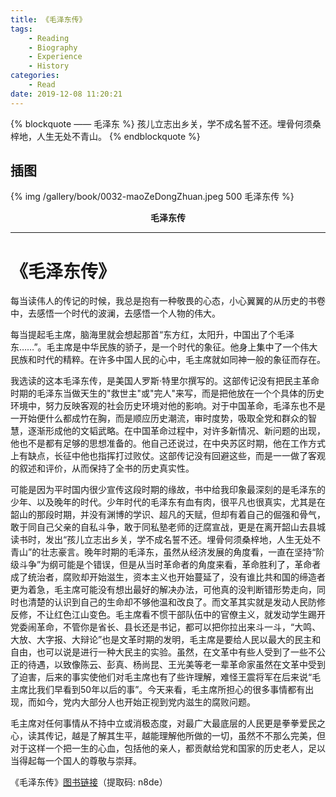 ```yaml
---
title: 《毛泽东传》
tags:
	- Reading
	- Biography
	- Experience
	- History
categories:
	- Read
date: 2019-12-08 11:20:21
---
```


{% blockquote —— 毛泽东 %}
孩儿立志出乡关，学不成名誓不还。埋骨何须桑梓地，人生无处不青山。
{% endblockquote %}

<!-- more -->

## 插图
{% img /gallery/book/0032-maoZeDongZhuan.jpeg 500 毛泽东传 %}
<p align="center"><b>毛泽东传</b></p>

-----

# 《毛泽东传》


每当读伟人的传记的时候，我总是抱有一种敬畏的心态，小心翼翼的从历史的书卷中，去感悟一个时代的波澜，去感悟一个人物的伟大。

每当提起毛主席，脑海里就会想起那首“东方红，太阳升，中国出了个毛泽东……”。毛主席是中华民族的骄子，是一个时代的象征。他身上集中了一个伟大民族和时代的精粹。在许多中国人民的心中，毛主席就如同神一般的象征而存在。

我选读的这本毛泽东传，是美国人罗斯·特里尔撰写的。这部传记没有把民主革命时期的毛泽东当做天生的"救世主"或"完人"来写，而是把他放在一个个具体的历史环境中，努力反映客观的社会历史环境对他的影响。对于中国革命，毛泽东也不是一开始便什么都成竹在胸，而是顺应历史潮流，审时度势，吸取全党和群众的智慧，逐渐形成他的文韬武略。在中国革命过程中，对许多新情况、新问题的出现，他也不是都有足够的思想准备的。他自己还说过，在中央苏区时期，他在工作方式上有缺点，长征中他也指挥打过败仗。这部传记没有回避这些，而是一一做了客观的叙述和评价，从而保持了全书的历史真实性。

可能是因为平时国内很少宣传这段时期的缘故，书中给我印象最深刻的是毛泽东的少年、以及晚年的时代。少年时代的毛泽东有血有肉，很平凡也很真实，尤其是在韶山的那段时期，并没有渊博的学识、超凡的天赋，但却有着自己的倔强和骨气，敢于同自己父亲的自私斗争，敢于同私塾老师的迂腐宣战，更是在离开韶山去县城读书时，发出“孩儿立志出乡关，学不成名誓不还。埋骨何须桑梓地，人生无处不青山”的壮志豪言。晚年时期的毛泽东，虽然从经济发展的角度看，一直在坚持“阶级斗争”为纲可能是个错误，但是从当时革命者的角度来看，革命胜利了，革命者成了统治者，腐败却开始滋生，资本主义也开始蔓延了，没有谁比共和国的缔造者更为着急，毛主席可能没有想出最好的解决办法，可他真的没判断错形势走向，同时也清楚的认识到自己的生命却不够他温和改良了。而文革其实就是发动人民防修反修，不让红色江山变色。毛主席看不惯干部队伍中的官僚主义，就发动学生踢开党委闹革命，不管你是省长、县长还是书记，都可以把你拉出来斗一斗，“大鸣、大放、大字报、大辩论”也是文革时期的发明，毛主席是要给人民以最大的民主和自由，也可以说是进行一种大民主的实验。虽然，在文革中有些人受到了一些不公正的待遇，以致像陈云、彭真、杨尚昆、王光美等老一辈革命家虽然在文革中受到了迫害，后来的事实使他们对毛主席也有了些许理解，难怪王震将军在后来说“毛主席比我们早看到50年以后的事”。今天来看，毛主席所担心的很多事情都有出现，而如今，党内大部分人也开始正视到党内滋生的腐败问题。

毛主席对任何事情从不持中立或消极态度，对最广大最底层的人民更是拳拳爱民之心，读其传记，越是了解其生平，越能理解他所做的一切，虽然不不那么完美，但对于这样一个把一生的心血，包括他的亲人，都贡献给党和国家的历史老人，足以当得起每一个国人的尊敬与崇拜。

《毛泽东传》[图书链接](https://pan.baidu.com/s/1awHOaN9c8iP0tAsBOsATrA)（提取码: n8de）